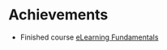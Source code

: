 # Achievements

- Finished course [eLearning Fundamentals](https://maharatech.gov.eg/course/view.php?id=5)
